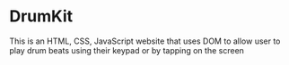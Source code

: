 # DrumKit
This is an HTML, CSS, JavaScript website that uses DOM to allow user to play drum beats using their keypad or by tapping on the screen
